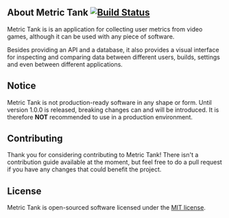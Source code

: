 ## About Metric Tank [![Build Status](https://travis-ci.org/DenzoNL/metric-tank.svg?branch=master)](https://travis-ci.org/DenzoNL/metric-tank)

Metric Tank is is an application for collecting user metrics from video games, although it can be used with any piece of software.

Besides providing an API and a database, it also provides a visual interface for inspecting and comparing data between different users, builds, settings and even between different applications.

## Notice

Metric Tank is not production-ready software in any shape or form. Until version 1.0.0 is released,
breaking changes can and will be introduced. It is therefore **NOT** recommended to use in a production environment.

## Contributing

Thank you for considering contributing to Metric Tank! There isn't a contribution guide available at the moment,
but feel free to do a pull request if you have any changes that could benefit the project.

## License

Metric Tank is open-sourced software licensed under the [MIT license](http://opensource.org/licenses/MIT).
